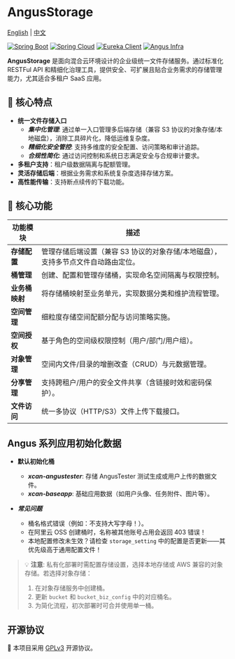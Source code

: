 # AngusStorage

[English](README_en.md) | [中文](README.md)

[![Spring Boot](https://img.shields.io/badge/Spring%20Boot-3.4.0-brightgreen)](https://spring.io/projects/spring-boot)
[![Spring Cloud](https://img.shields.io/badge/Spring%20Cloud-4.2.0-brightgreen)](https://spring.io/projects/spring-cloud)
[![Eureka Client](https://img.shields.io/badge/Eureka%20Client-2.0.4-lightgrey)](https://spring.io/projects/spring-cloud-netflix)
[![Angus Infra](https://img.shields.io/badge/Angus%20Infra-1.0.0-red)](https://github.com/xcancloud/AngusInfra)

**AngusStorage** 是面向混合云环境设计的企业级统一文件存储服务。通过标准化 RESTFul API 和精细化治理工具，提供安全、可扩展且贴合业务需求的存储管理能力，尤其适合多租户 SaaS 应用。

## 🚀 核心特点

- **统一文件存储入口**
  - ***集中化管理***: 通过单一入口管理多后端存储（兼容 S3 协议的对象存储/本地磁盘），消除工具碎片化，降低运维复杂度。
  - ***精细化安全管控***: 支持多维度的安全配置、访问策略和审计追踪。
  - ***合规性简化***: 通过访问控制和系统日志满足安全与合规审计要求。
- **多租户支持**：租户级数据隔离与配额管理。
- **灵活存储后端**：根据业务需求和系统复杂度选择存储方案。
- **高性能传输**：支持断点续传的下载功能。

## 🚀 核心功能

| 功能模块         | 描述                                                                 |  
|------------------|--------------------------------------------------------------------|  
| **存储配置**       | 管理存储后端设置（兼容 S3 协议的对象存储/本地磁盘），支持多节点文件自动路由定位。        |  
| **桶管理**        | 创建、配置和管理存储桶，实现命名空间隔离与权限控制。                              |  
| **业务桶映射**     | 将存储桶映射至业务单元，实现数据分类和维护流程管理。                              |  
| **空间管理**       | 细粒度存储空间配额分配与访问策略实施。                                      |  
| **空间授权**       | 基于角色的空间级权限控制（用户/部门/用户组）。                                |  
| **对象管理**       | 空间内文件/目录的增删改查（CRUD）与元数据管理。                              |  
| **分享管理**       | 支持跨租户/用户的安全文件共享（含链接时效和密码保护）。                           |  
| **文件访问**       | 统一多协议（HTTP/S3）文件上传下载接口。                                   |  

## Angus 系列应用初始化数据

- **默认初始化桶**
  - ***xcan-angustester***: 存储 AngusTester 测试生成或用户上传的数据文件。
  - ***xcan-baseapp***: 基础应用数据（如用户头像、任务附件、图片等）。

- ***常见问题***
  - 桶名格式错误（例如：不支持大写字母！）。
  - 在阿里云 OSS 创建桶时，名称被其他账号占用会返回 403 错误！
  - 本地配置修改未生效？请检查 `storage_setting` 中的配置是否更新——其优先级高于通用配置文件！

> 💡 **注意**: 私有化部署时需配置存储设置，选择本地存储或 AWS 兼容的对象存储。若选择对象存储：
> 1. 在对象存储服务中创建桶。
> 2. 更新 `bucket` 和 `bucket_biz_config` 中的对应桶名。
> 3. 为简化流程，初次部署时可合并使用单一桶。

## 开源协议

📜 本项目采用 [GPLv3](https://www.gnu.org/licenses/gpl-3.0.html) 开源协议。
